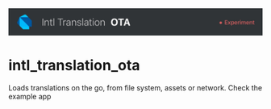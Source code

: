 <img src="https://github.com/jamesblasco/intl_translation_format_experiments/blob/master/intl_translation_ota/image_header.jpg?raw"/>


# intl_translation_ota

Loads translations on the go, from file system, assets or network. Check the example app 
